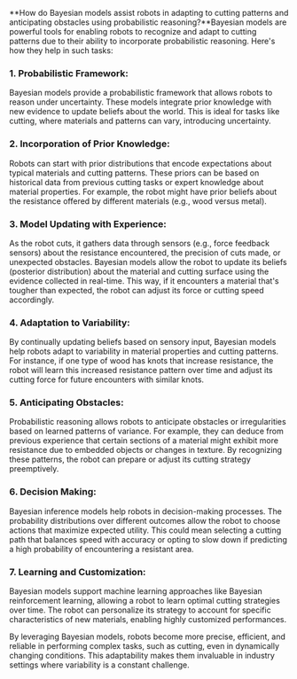 **How do Bayesian models assist robots in adapting to cutting patterns and anticipating obstacles using probabilistic reasoning?**Bayesian models are powerful tools for enabling robots to recognize and adapt to cutting patterns due to their ability to incorporate probabilistic reasoning. Here's how they help in such tasks:

### 1. **Probabilistic Framework:**
Bayesian models provide a probabilistic framework that allows robots to reason under uncertainty. These models integrate prior knowledge with new evidence to update beliefs about the world. This is ideal for tasks like cutting, where materials and patterns can vary, introducing uncertainty.

### 2. **Incorporation of Prior Knowledge:**
Robots can start with prior distributions that encode expectations about typical materials and cutting patterns. These priors can be based on historical data from previous cutting tasks or expert knowledge about material properties. For example, the robot might have prior beliefs about the resistance offered by different materials (e.g., wood versus metal).

### 3. **Model Updating with Experience:**
As the robot cuts, it gathers data through sensors (e.g., force feedback sensors) about the resistance encountered, the precision of cuts made, or unexpected obstacles. Bayesian models allow the robot to update its beliefs (posterior distribution) about the material and cutting surface using the evidence collected in real-time. This way, if it encounters a material that's tougher than expected, the robot can adjust its force or cutting speed accordingly.

### 4. **Adaptation to Variability:**
By continually updating beliefs based on sensory input, Bayesian models help robots adapt to variability in material properties and cutting patterns. For instance, if one type of wood has knots that increase resistance, the robot will learn this increased resistance pattern over time and adjust its cutting force for future encounters with similar knots.

### 5. **Anticipating Obstacles:**
Probabilistic reasoning allows robots to anticipate obstacles or irregularities based on learned patterns of variance. For example, they can deduce from previous experience that certain sections of a material might exhibit more resistance due to embedded objects or changes in texture. By recognizing these patterns, the robot can prepare or adjust its cutting strategy preemptively.

### 6. **Decision Making:**
Bayesian inference models help robots in decision-making processes. The probability distributions over different outcomes allow the robot to choose actions that maximize expected utility. This could mean selecting a cutting path that balances speed with accuracy or opting to slow down if predicting a high probability of encountering a resistant area.

### 7. **Learning and Customization:**
Bayesian models support machine learning approaches like Bayesian reinforcement learning, allowing a robot to learn optimal cutting strategies over time. The robot can personalize its strategy to account for specific characteristics of new materials, enabling highly customized performances.

By leveraging Bayesian models, robots become more precise, efficient, and reliable in performing complex tasks, such as cutting, even in dynamically changing conditions. This adaptability makes them invaluable in industry settings where variability is a constant challenge.